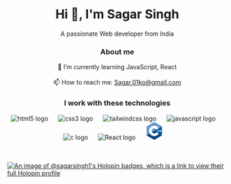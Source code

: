<h1 align="center">Hi 👋, I'm Sagar Singh</h1>

<p align="center">A passionate Web developer from India</p>

<h3 align="center">About me</h3>

<p align="center">
  🌱 I’m currently learning JavaScript, React<br><br>
  📫 How to reach me: <a href="mailto:Sagar.01ko@gmail.com">Sagar.01ko@gmail.com</a>
</p>

<h3 align="center">I work with these technologies</h3>

<div align="center">
  <img src="https://cdn.jsdelivr.net/gh/devicons/devicon/icons/html5/html5-original.svg" height="40" alt="html5 logo" />
  <img width="15" />
  <img src="https://cdn.jsdelivr.net/gh/devicons/devicon/icons/css3/css3-original.svg" height="40" alt="css3 logo" />
  <img width="15" />
  <img src="https://upload.wikimedia.org/wikipedia/commons/d/d5/Tailwind_CSS_Logo.svg" height="40" alt="tailwindcss logo" />
  <img width="15" />
  <img src="https://cdn.jsdelivr.net/gh/devicons/devicon/icons/javascript/javascript-original.svg" height="40" alt="javascript logo" />
  <img width="15" />
  <img src="https://cdn.jsdelivr.net/gh/devicons/devicon/icons/c/c-original.svg" height="40" alt="c logo" />
  <img width="15" />
  <img src="https://cdn.jsdelivr.net/gh/devicons/devicon/icons/react/react-original.svg" height="40" alt="React logo" />
  <img width="15" />
  <img src="https://github.com/devicons/devicon/blob/v2.15.1/icons/cplusplus/cplusplus-original.svg" height="40" alt="C++ logo" />
  <img width="15" />
</div>
<br>
<br>


[![An image of @sagarsingh1's Holopin badges, which is a link to view their full Holopin profile](https://holopin.me/sagarsingh1)](https://holopin.io/@sagarsingh1)
